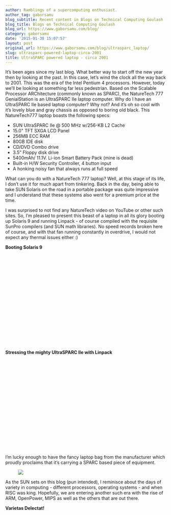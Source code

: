 ```yaml
---
author: Ramblings of a supercomputing enthusiast.
author_tag: gaborsamu
blog_subtitle: Recent content in Blogs on Technical Computing Goulash
blog_title: Blogs on Technical Computing Goulash
blog_url: https://www.gaborsamu.com/blog/
category: gaborsamu
date: '2015-01-30 15:07:57'
layout: post
original_url: https://www.gaborsamu.com/blog/ultrasparc_laptop/
slug: ultrasparc-powered-laptop-circa-2001
title: UltraSPARC powered laptop - circa 2001
---
```


<p>It’s been ages since my last blog. What better way to start off the new year
then by looking at the past. In this case, let’s wind the clock all the way
back to 2001. This was the era of the Intel Pentium 4 processors. However,
today we’ll be looking at something far less pedestrian. Based on the Scalable
Processor ARChitecture (commonly known as SPARC), the NatureTech 777
GenialStation is an UltraSPARC IIe laptop computer.  Why do I have an
UltraSPARC IIe based laptop computer? Why not? And it’s oh so cool with it’s
lovely blue and gray chassis as opposed to boring old black. This NatureTech777
laptop boasts the following specs:</p>

<ul>
<li>SUN UltraSPARC IIe @ 500 MHz w/256-KB L2 Cache</li>
<li>15.0&quot; TFT SXGA LCD Panel</li>
<li>256MB ECC RAM</li>
<li>80GB IDE disk</li>
<li>CD/DVD Combo drive</li>
<li>3.5” Floppy disk drive</li>
<li>5400mAh/ 11.1V. Li-ion Smart Battery Pack (mine is dead)</li>
<li>Built-in H/W Security Controller, 4 button input</li>
<li>A honking noisy fan that always runs at full speed</li>
</ul>
<p>What can you do with a NatureTech 777 laptop?  Well, at this stage of its life, I don’t use it for much apart from tinkering.  Back in the day, being able to
take SUN Solaris on the road in a portable package was quite impressive
and I understand that these systems also went for a premium price at the time.</p>

<p>I was surprised to not find any NatureTech video on YouTube or other such sites. So, I’m pleased to present this beast of a laptop in all its glory booting up
Solaris 9 and running Linpack - of course compiled with the requisite SunPro
compilers (and SUN math libraries). No speed records broken here of course,
and with that fan running constantly in overdrive, I would not expect any
thermal issues either :)</p>

<p><strong>Booting Solaris 9</strong>

<div style="padding-bottom: 56.25%; height: 0; overflow: hidden;">
  
</div>

</p>

<p><strong>Stressing the mighty UltraSPARC IIe with Linpack</strong>

<div style="padding-bottom: 56.25%; height: 0; overflow: hidden;">
  
</div>

</p>

<p>I’m lucky enough to have the fancy laptop bag from the manufacturer which
proudly proclaims that it’s carrying a SPARC based piece of equipment.</p>

<figure><img src="https://www.gaborsamu.com/images/ultrasparc_bag.jpg" />
</figure>

<p>As the SUN sets on this blog (pun intended), I reminisce about the days of
variety in computing - different processors, operating systems - and when RISC
was king. Hopefully, we are entering another such era with the rise of ARM,
OpenPower, MIPS as well as the others that are out there.</p>

<p><strong>Varietas Delectat!</strong></p>
